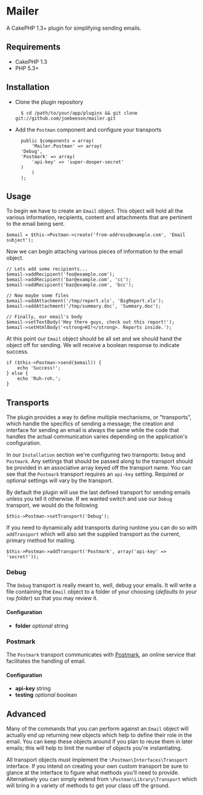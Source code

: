 # Mailer

A CakePHP 1.3+ plugin for simplifying sending emails.

## Requirements

* CakePHP 1.3
* PHP 5.3+

## Installation

* Clone the plugin repository

        $ cd /path/to/your/app/plugins && git clone git://github.com/joebeeson/mailer.git

* Add the `Postman` component and configure your transports

        public $components = array(
            'Mailer.Postman' => array(
		'Debug',
		'Postmark' => array(
			'api-key' => 'super-dooper-secret'
		)
            )
        );

## Usage

To begin we have to create an `Email` object. This object will hold all the various information, recipients, content and attachments that are pertinent to the email being sent.

	$email = $this->Postman->create('from-address@example.com', 'Email subject');

Now we can begin attaching various pieces of information to the email object.

	// Lets add some recipients...
	$email->addRecipient('foo@example.com');
	$email->addRecipient('bar@example.com', 'cc');
	$email->addRecipient('baz@example.com', 'bcc');

	// Now maybe some files
	$email->addAttachment('/tmp/report.xls', 'BigReport.xls');
	$email->addAttachment('/tmp/summary.doc', 'Summary.doc');

	// Finally, our email's body
	$email->setTextBody('Hey there guys, check out this report!');
	$email->setHtmlBody('<strong>HI!</strong>. Reports inside.');

At this point our `Email` object should be all set and we should hand the object off for sending. We will receive a boolean response to indicate success.

	if ($this->Postman->send($email)) {
		echo 'Success!';
	} else {
		echo 'Ruh-roh.';
	}

## Transports

The plugin provides a way to define multiple mechanisms, or "transports", which handle the specifics of sending a message; the creation and interface for sending an email is always the same while the code that handles the actual communication varies depending on the application's configuration.

In our `Installation` section we're configuring two transports: `Debug` and `Postmark`. Any settings that should be passed along to the transport should be provided in an associative array keyed off the transport name. You can see that the `Postmark` transport requires an `api-key` setting. Required or optional settings will vary by the transport.

By default the plugin will use the last defined transport for sending emails unless you tell it otherwise. If we wanted switch and use our `Debug` transport, we would do the following

	$this->Postman->setTransport('Debug');

If you need to dynamically add transports during runtime you can do so with `addTransport` which will also set the supplied transport as the current, primary method for mailing.

	$this->Postman->addTransport('Postmark', array('api-key' => 'secret!'));

### Debug

The `Debug` transport is really meant to, well, debug your emails. It will write a file containing the `Email` object to a folder of your choosing (_defaults to your `tmp` folder_) so that you may review it.

#### Configuration

* **folder** _optional_ string

### Postmark

The `Postmark` transport communicates with [Postmark](http://postmarkapp.com/), an online service that facilitates the handling of email.

#### Configuration

* **api-key** string
* **testing** _optional_ boolean

## Advanced

Many of the commands that you can perform against an `Email` object will actually end up returning new objects which help to define their role in the email. You can keep these objects around if you plan to reuse them in later emails; this will help to limit the number of objects you're instantiating.

All transport objects must implement the `\Postman\Interfaces\Transport` interface. If you intend on creating your own custom transport be sure to glance at the interface to figure what methods you'll need to provide. Alternatively you can simply extend from `\Postman\Library\Transport` which will bring in a variety of methods to get your class off the ground.
